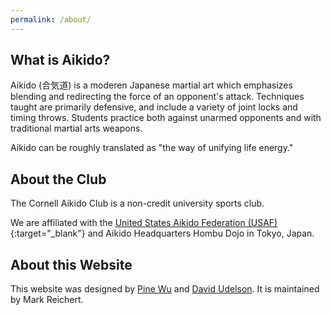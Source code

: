 ```yaml
---
permalink: /about/
---
```


## What is Aikido?
Aikido (合気道) is a moderen Japanese martial art which emphasizes blending
and redirecting the force of an opponent's attack. Techniques taught are primarily
defensive, and include a variety of joint locks and timing throws. Students
practice both against unarmed opponents and with traditional martial arts weapons.

Aikido can be roughly translated as "the way of unifying life energy."

## About the Club
The Cornell Aikido Club is a non-credit university sports club.

We are affiliated with the [United States Aikido Federation (USAF)](http://www.usaikifed.com/){:target="_blank"} and Aikido Headquarters Hombu Dojo in Tokyo, Japan.

## About this Website
This website was designed by [Pine Wu](https://github.com/octref)
and [David Udelson](https://github.com/dudelson). It is maintained by Mark Reichert.
